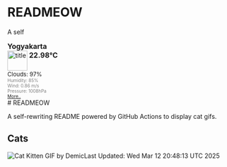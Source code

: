 # READMEOW

A self
<!DOCTYPE html>
<html lang="en">
<head>
  <meta charset="utf-8">
  <meta name="keywords" content="weather, world, openweathermap, weather, layer" />
  <meta name="description" content="A layer with current weather conditions in cities for world wide" />
  <meta name="domain" content="openweathermap.org" />
  <meta http-equiv="pragma" content="no-cache" />
  <meta http-equiv="Expires" content="-1" />
</head>
<body>
  <div style="font-size: medium; font-weight: bold; margin-bottom: 0px;">Yogyakarta</div>
  <div style="float: left; width: 130px;">
    <div style="display: block; clear: left;">
      <div style="float: left;" title="Titel">
        <img height="45" width="45" style="border: medium none; width: 45px; height: 45px; background: url(&quot;http://openweathermap.org/img/w/04n.png&quot;) repeat scroll 0% 0% transparent;" alt="title" src="http://openweathermap.org/images/transparent.png"/>
      </div>
      <div style="float: left;">
        <div style="display: block; clear: left; font-size: medium; font-weight: bold; padding: 0pt 3pt;" title="Current Temperature">22.98°C</div>
        <div style="display: block; width: 85px; overflow: visible;"></div>
      </div>
    </div>
    <div style="display: block; clear: left; font-size: small;">Clouds: 97%</div>
    <div style="display: block; clear: left; color: gray; font-size: x-small;" >Humidity: 85%</div>
    <div style="display: block; clear: left; color: gray; font-size: x-small;" >Wind: 0.86 m/s</div>
    <div style="display: block; clear: left; color: gray; font-size: x-small;" >Pressure: 1008hPa</div>
  </div>
  <div style="display: block; clear: left; color: gray; font-size: x-small;">
    <a href="http://openweathermap.org/city/1621177?utm_source=openweathermap&utm_medium=widget&utm_campaign=html_old" target="_blank">More..</a>
  </div>
  
</body>
</html>
# READMEOW

A self-rewriting README powered by GitHub Actions to display cat gifs.

## Cats

![Cat Kitten GIF by Demic](https://media3.giphy.com/media/v1.Y2lkPTlhY2QwMmRhcHBjNm4xbnAwaW9lN2o4dTA3Ym1ieWlhcWR2eDVuemllZHVoczdweCZlcD12MV9naWZzX3NlYXJjaCZjdD1n/3oriO0OEd9QIDdllqo/200.gif)Last Updated: Wed Mar 12 20:48:13 UTC 2025
